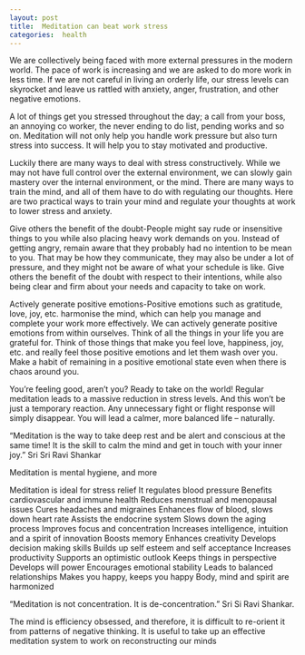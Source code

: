```yaml
---
layout: post
title:  Meditation can beat work stress
categories:  health
---
```


 We are collectively being faced with more external pressures in the modern world. The pace of work is increasing and we are asked to do more work in less time. If we are not careful in living an orderly life, our stress levels can skyrocket and leave us rattled with anxiety, anger, frustration, and other negative emotions. 
 
 A lot of things get you stressed throughout the day; a call from your boss, an annoying co worker, the never ending to do list, pending works and so on.
Meditation will not only help you handle work pressure but also turn stress into success. It will help you to stay motivated and productive.
 
 
 Luckily there are many ways to deal with stress constructively. While we may not have full control over the external environment, we can slowly gain mastery over the internal environment, or the mind. There are many ways to train the mind, and all of them have to do with regulating our thoughts. Here are two practical ways to train your mind and regulate your thoughts at work to lower stress and anxiety. 
 
 
 Give others the benefit of the doubt-People might say rude or insensitive things to you while also placing heavy work demands on you. Instead of getting angry, remain aware that they probably had no intention to be mean to you. That may be how they communicate, they may also be under a lot of pressure, and they might not be aware of what your schedule is like. Give others the benefit of the doubt with respect to their intentions, while also being clear and firm about your needs and capacity to take on work. 
 
 
 Actively generate positive emotions-Positive emotions such as gratitude, love, joy, etc. harmonise the mind, which can help you manage and complete your work more effectively. We can actively generate positive emotions from within ourselves. Think of all the things in your life you are grateful for. Think of those things that make you feel love, happiness, joy, etc. and really feel those positive emotions and let them wash over you. Make a habit of remaining in a positive emotional state even when there is chaos around you. 
 
 
You’re feeling good, aren’t you? Ready to take on the world! Regular meditation leads to a massive reduction in stress levels. And this won’t be just a temporary reaction. Any unnecessary fight or flight response will simply disappear. You will lead a calmer, more balanced life – naturally.

“Meditation is the way to take deep rest and be alert and conscious at the same time! It is the skill to calm the mind and get in touch with your inner joy.” Sri Sri Ravi Shankar

Meditation is mental hygiene, and more

Meditation is ideal for stress relief
It regulates blood pressure
Benefits cardiovascular and immune health
Reduces menstrual and menopausal issues
Cures headaches and migraines
Enhances flow of blood, slows down heart rate
Assists the endocrine system
Slows down the aging process
Improves focus and concentration
Increases intelligence, intuition and a spirit of innovation
Boosts memory
Enhances creativity
Develops decision making skills
Builds up self esteem and self acceptance
Increases productivity
Supports an optimistic outlook
Keeps things in perspective
Develops will power
Encourages emotional stability
Leads to balanced relationships
Makes you happy, keeps you happy
Body, mind and spirit are harmonized
 
“Meditation is not concentration. It is de-concentration.” Sri Si Ravi Shankar.
 
 
 The mind is efficiency obsessed, and therefore, it is difficult to re-orient it from patterns of negative thinking. It is useful to take up an effective meditation system to work on reconstructing our minds 